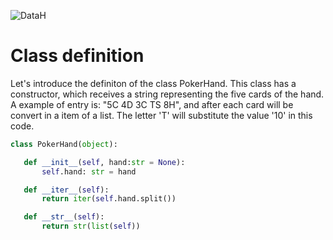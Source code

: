 ![DataH](https://user-images.githubusercontent.com/67437213/160717510-3a182d88-0908-4f5c-aae2-b5e52b2c879d.JPG)
# Class definition
Let's introduce the definiton of the class PokerHand. This class has a constructor, which receives a string representing the five cards of the hand. A example of entry is: "5C 4D 3C TS 8H", and after each card will be convert in a item of a list. The letter 'T' will substitute the value '10' in this code.  

``` python
class PokerHand(object):

   def __init__(self, hand:str = None):
       self.hand: str = hand       

   def __iter__(self):
       return iter(self.hand.split())

   def __str__(self):
       return str(list(self))
```
